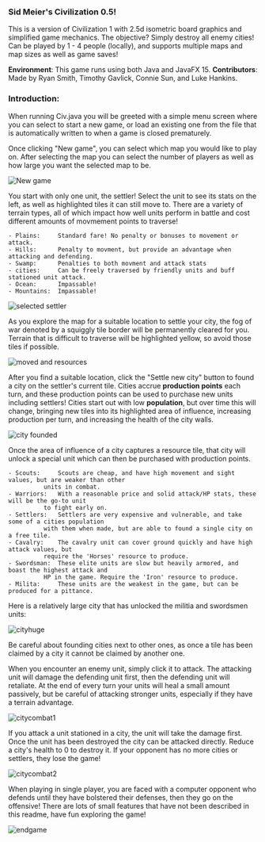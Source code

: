 ### Sid Meier's Civilization 0.5! ###

This is a version of Civilization 1 with 2.5d isometric board graphics and simplified game mechanics. The objective? Simply destroy all enemy cities! Can be played by 1 - 4 people (locally), and supports multiple maps and map sizes as well as game saves!

**Environment**: This game runs using both Java and JavaFX 15.
**Contributors**: Made by Ryan Smith, Timothy Gavlick, Connie Sun, and Luke Hankins.




### Introduction:

When running Civ.java you will be greeted with a simple menu screen where you can select to start a new game, or load an existing one from the file that is automatically written to when a game is closed prematurely.

Once clicking "New game", you can select which map you would like to play on. After selecting the map you can select the number of players as well as how large you want the selected map to be.

![New game](https://github.com/ryanleetesmith/Civ/assets/142176160/b5e72a7d-82eb-43eb-acdf-250fd459f762|width=20px)

You start with only one unit, the settler! Select the unit to see its stats on the left, as well as highlighted tiles it can still move to. There are a variety of terrain types, all of which impact how well units perform in battle and cost different amounts of movmement points to traverse!

	- Plains:     Standard fare! No penalty or bonuses to movement or attack.
	- Hills:      Penalty to movment, but provide an advantage when attacking and defending.
	- Swamp:      Penalties to both movment and attack stats
 	- cities:     Can be freely traversed by friendly units and buff stationed unit attack.
  	- Ocean:      Impassable!
   	- Mountains:  Impassable!
    
![selected settler](https://github.com/ryanleetesmith/Civ/assets/142176160/a1b7c30f-926a-4a45-9de1-60489fde3377)


As you explore the map for a suitable location to settle your city, the fog of war denoted by a squiggly tile border will be permanently cleared for you. Terrain that is difficult to traverse will be highlighted yellow, so avoid those tiles if possible.

![moved and resources](https://github.com/ryanleetesmith/Civ/assets/142176160/1755531a-d470-4046-8d7e-72c2c3d22d31)


After you find a suitable location, click the "Settle new city" button to found a city on the settler's current tile. Cities accrue **production points** each turn, and these production points can be used to purchase new units including settlers! Cities start out with low **population**, but over time this will change, bringing new tiles into its highlighted area of influence, increasing production per turn, and increasing the health of the city walls.

![city founded](https://github.com/ryanleetesmith/Civ/assets/142176160/bb9fbf22-490e-4bfc-96e3-dc7958730856)


Once the area of influence of a city captures a resource tile, that city will unlock a special unit which can then be purchased with production points. 

	- Scouts:     Scouts are cheap, and have high movement and sight values, but are weaker than other 
		      units in combat.
	- Warriors:   With a reasonable price and solid attack/HP stats, these will be the go-to unit 
		      to fight early on.
	- Settlers:   Settlers are very expensive and vulnerable, and take some of a cities population
		      with them when made, but are able to found a single city on a free tile.
	- Cavalry:    The cavalry unit can cover ground quickly and have high attack values, but
		      require the 'Horses' resource to produce.
	- Swordsman:  These elite units are slow but heavily armored, and boast the highest attack and 
		      HP in the game. Require the 'Iron' resource to produce.
	- Milita:     These units are the weakest in the game, but can be produced for a pittance.

Here is a relatively large city that has unlocked the militia and swordsmen units:

![cityhuge](https://github.com/ryanleetesmith/Civ/assets/142176160/4a02a3c4-8ed8-4c9b-8fc5-6cedd134d3ce)

Be careful about founding cities next to other ones, as once a tile has been claimed by a city it cannot be claimed by another one.


When you encounter an enemy unit, simply click it to attack. The attacking unit will damage the defending unit first, then the defending unit will retaliate. At the end of every turn your units will heal a small amount passively, but be careful of attacking stronger units, especially if they have a terrain advantage. 

![citycombat1](https://github.com/ryanleetesmith/Civ/assets/142176160/7b524e11-65a1-42af-bb2c-ca5c637bc78c)

If you attack a unit stationed in a city, the unit will take the damage first. Once the unit has been destroyed the city can be attacked directly. Reduce a city's health to 0 to destroy it. If your opponent has no more cities or settlers, they lose the game!

![citycombat2](https://github.com/ryanleetesmith/Civ/assets/142176160/43a54fec-aa6c-44db-aca2-48e8870b3675)

When playing in single player, you are faced with a computer opponent who defends until they have bolstered their defenses, then they go on the offensive!
There are lots of small features that have not been described in this readme, have fun exploring the game!

![endgame](https://github.com/ryanleetesmith/Civ/assets/142176160/2c13af31-35da-4120-a9e2-c8d92284ba22)




